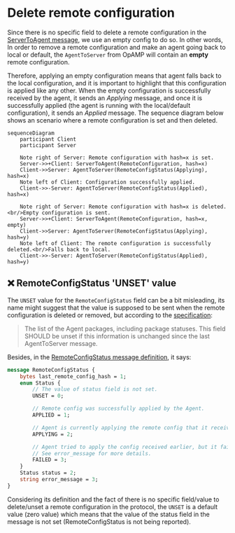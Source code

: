 # Delete remote configuration

 Since there is no specific field to delete
a remote configuration in the [ServerToAgent message](https://github.com/open-telemetry/opamp-spec/blob/db1e1fcf14e834469f822496f2fa1ed0512141be/specification.md#servertoagent-message), we use an empty config to do so. In other words, In order to remove a remote configuration and make an agent going back to local or default, the `AgentToServer` from OpAMP will contain an **empty** remote configuration.

Therefore, applying an empty configuration means that agent falls back to the local configuration, and it is important to highlight that this configuration is applied like any other. When the empty configuration is successfully received by the agent, it sends an _Applying_ message, and once it is successfully applied (the agent is running with the local/default configuration), it sends an _Applied_ message. The sequence diagram below shows an scenario where a remote configuration is set and then deleted.

```mermaid
sequenceDiagram
    participant Client
    participant Server

    Note right of Server: Remote configuration with hash=x is set.
    Server->>+Client: ServerToAgent(RemoteConfiguration, hash=x)
    Client->>Server: AgentToServer(RemoteConfigStatus(Applying), hash=x)
    Note left of Client: Configuration successfully applied.
    Client->>-Server: AgentToServer(RemoteConfigStatus(Applied), hash=x)

    Note right of Server: Remote configuration with hash=x is deleted.<br/>Empty configuration is sent.
    Server->>+Client: ServerToAgent(RemoteConfiguration, hash=x, empty)
    Client->>Server: AgentToServer(RemoteConfigStatus(Applying), hash=y)
    Note left of Client: The remote configuration is successfully deleted.<br/>Falls back to local.
    Client->>-Server: AgentToServer(RemoteConfigStatus(Applied), hash=y)
```

## ❌ RemoteConfigStatus 'UNSET' value

The `UNSET` value for the  `RemoteConfigStatus` field can be a bit misleading, its name might suggest that the value is supposed to be sent when the remote configuration is deleted or removed, but according to the [specification](https://github.com/open-telemetry/opamp-spec/blob/db1e1fcf14e834469f822496f2fa1ed0512141be/specification.md#agenttoserverremote_config_status):

> The list of the Agent packages, including package statuses. This field SHOULD be unset if this information is unchanged since the last AgentToServer message.

Besides, in the [RemoteConfigStatus message definition](https://github.com/open-telemetry/opamp-spec/blob/db1e1fcf14e834469f822496f2fa1ed0512141be/specification.md#remoteconfigstatus-message), it says:

```protobuf
message RemoteConfigStatus {
    bytes last_remote_config_hash = 1;
    enum Status {
        // The value of status field is not set.
        UNSET = 0;

        // Remote config was successfully applied by the Agent.
        APPLIED = 1;

        // Agent is currently applying the remote config that it received earlier.
        APPLYING = 2;

        // Agent tried to apply the config received earlier, but it failed.
        // See error_message for more details.
        FAILED = 3;
    }
    Status status = 2;
    string error_message = 3;
}
```

Considering its definition and the fact of there is no specific field/value to delete/unset a remote configuration in the protocol, the `UNSET` is a default value (zero value) which means that the value of the status field in the message is not set (RemoteConfigStatus is not being reported).
